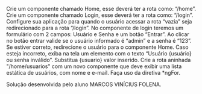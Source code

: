 Crie um componente chamado Home, esse deverá ter a rota como: “/home”.
Crie um componente chamado Login, esse deverá ter a rota como: “/login”.
Configure sua aplicação para quando o usuário acessar a rota “vazia” seja redirecionado para a rota “/login”.
No componente de login teremos um formulário com 2 campos: Usuário e Senha e um botão “Entrar”. Ao clicar no botão entrar valide se o usuário informado é “admin” e a senha é “123”. Se estiver correto, redirecione o usuário para o componente Home. Caso esteja incorreto, exiba na tela um elemento <span> com o texto “Usuário {usuário} ou senha inválido”. Substitua {usuario} valor inserido.
Crie a rota aninhada "/home/usuarios" com um novo componente que deve exibir uma lista estática de usuários, com nome e e-mail. Faça uso da diretiva *ngFor.

Solução desenvolvida pelo aluno MARCOS VINÍCIUS FOLENA.